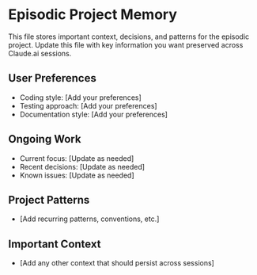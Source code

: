 # Episodic Project Memory

This file stores important context, decisions, and patterns for the episodic project.
Update this file with key information you want preserved across Claude.ai sessions.

## User Preferences
- Coding style: [Add your preferences]
- Testing approach: [Add your preferences]
- Documentation style: [Add your preferences]

## Ongoing Work
- Current focus: [Update as needed]
- Recent decisions: [Update as needed]
- Known issues: [Update as needed]

## Project Patterns
- [Add recurring patterns, conventions, etc.]

## Important Context
- [Add any other context that should persist across sessions]